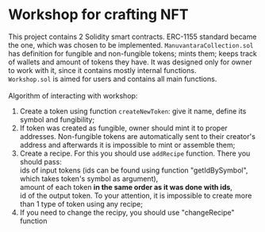 # Workshop for crafting NFT

This project contains 2 Solidity smart contracts. ERC-1155 standard became the one, which was chosen to be implemented.
`ManuvantaraCollection.sol` has definition for fungible and non-fungible tokens; mints them; keeps track of wallets and amount of tokens they have. It was designed only for owner to work with it, since it contains mostly internal functions.<br />
`Workshop.sol` is aimed for users and contains all main functions.
<br />
<br />
Algorithm of interacting with workshop:

1. Create a token using function `createNewToken`: give it name, define its symbol and fungibility;<br />
2. If token was created as fungible, owner should mint it to proper addresses. Non-fungible tokens are automatically sent to their creator's address and afterwards it is impossible to mint or assemble them;<br />
3. Create a recipe. For this you should use `addRecipe` function. There you should pass:<br/>ids of input tokens (ids can be found using function "getIdBySymbol", which takes token's symbol as argument), <br />amount of each token **in the same order as it was done with ids**,<br />id of the output token. To your attention, it is impossible to create more than 1 type of token using any recipe;<br />
4. If you need to change the recipy, you should use "changeRecipe" function
